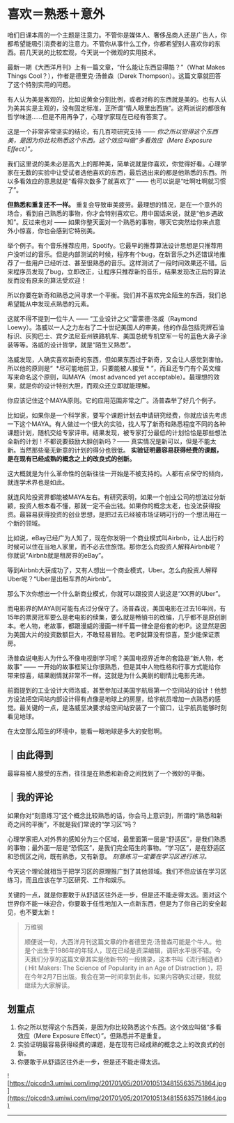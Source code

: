 # 喜欢＝熟悉＋意外

咱们日课本周的一个主题是注意力。不管你是媒体人、奢侈品商人还是广告人，你都希望能吸引消费者的注意力。不管你从事什么工作，你都希望别人喜欢你的东西。前几天说的比较宏观，今天说一个微观的实用技术。

最新一期《大西洋月刊》上有一篇文章，“什么能让东西显得酷？”（What Makes Things Cool？），作者是德里克·汤普森（Derek Thompson）。这篇文章就回答了这个特别实用的问题。

有人认为美是客观的，比如说黄金分割比例，或者对称的东西就是美的。也有人认为美其实是主观的，没有固定标准，正所谓“情人眼里出西施”。这两派说的都很有哲学味道……但是不用再争了，心理学家现在已经有答案了。

这是一个非常非常坚实的结论，有几百项研究支持 —— *你之所以觉得这个东西美，是因为你比较熟悉这个东西。这个效应叫做“多看效应（Mere Exposure Effect）”。*

我们这里说的美未必是高大上的那种美，简单说就是你喜欢，你觉得好看。心理学家在无数的实验中让受试者选他喜欢的东西，最后选出来的都是他熟悉的东西。所以多看效应的意思就是“看得次数多了就喜欢了” —— 也可以说是“吐啊吐啊就习惯了”。

 **但熟悉和重复还不一样。** 重复会导致审美疲劳。最理想的情况，是在一个意外的场合，看到自己熟悉的事物，你才会特别喜欢它。用中国话来说，就是“他乡遇故知”。反过来也对 —— 如果你整天面对一个熟悉的事物，哪天它突然给你来点意外小惊喜，你也会感到它特别美。

举个例子。有个音乐推荐应用，Spotify。它最早的推荐算法设计思想是只推荐用户没听过的音乐。但是内部测试的时候，程序有个bug，在新音乐之外还错误地推荐了一些用户已经听过、甚至很熟悉的音乐。这样测试了一段时间效果还不错。后来程序员发现了bug，立即改正，让程序只推荐新的音乐，结果发现改正后的算法反而没有原来的算法受欢迎！

所以你要在新奇和熟悉之间寻求一个平衡。我们并不喜欢完全陌生的东西，我们总希望能从中发现点熟悉的元素。

这就不得不提到一位牛人 —— “工业设计之父”雷蒙德·洛威（Raymond Loewy）。洛威以一人之力左右了二十世纪美国人的审美，他的作品包括壳牌石油标识、灰狗巴士、宾夕法尼亚州铁路机车、美国总统专机空军一号的蓝色大鼻子涂装等等。洛威的设计哲学，就是“陌生又熟悉”。

洛威发现，人确实喜欢新奇的东西，但如果东西过于新奇，又会让人感觉到害怕。所以他的原则是“  *尽可能地前卫，只要能被人接受 * ”，而且还专门有个英文缩写来命名这个原则，叫MAYA（most advanced yet acceptable）。最理想的效果，就是你的设计特别大胆，而观众还立即就能理解。

你应该记住这个MAYA原则。它的应用范围非常之广。汤普森举了好几个例子。

比如说，如果你是一个科学家，要写个课题计划去申请研究经费，你就应该先考虑一下这个MAYA。有人做过一个很大的实验，找人写了新奇和熟悉程度不同的各种课题计划，随机交给专家评审。结果发现，被专家打分最低的计划恰恰是那些想法全新的计划！不都说要鼓励大胆创新吗？—— 真实情况是新可以，但是不能太新。当然那些毫无新意的计划的得分也很低。 **实验证明最容易获得经费的课题，是在现有已经成熟的概念之上的改良式的创新。**

这大概就是为什么革命性的创新往往一开始是不被支持的。人都有点保守的倾向，就连学术界也是如此。

就连风险投资界都能被MAYA左右。有研究表明，如果一个创业公司的想法过分新颖，投资人根本看不懂，那就一定不会出钱。如果你的概念太老，也没法获得投资。最容易获得投资的创业思想，是把过去已经被市场证明可行的一个想法用在一个新的领域。

比如说，eBay已经广为人知了，现在你发明一个商业模式叫Airbnb，让人出行的时候可以住在当地人家里，而不必去住旅馆。那你怎么向投资人解释Airbnb呢？你就说“Airbnb就是租房界的eBay”。

等到Airbnb大获成功了，又有人想出一个商业模式，Uber。怎么向投资人解释Uber呢？“Uber是出租车界的Airbnb”。

那么下次你想出一个什么新商业模式，你就可以跟投资人说这是“XX界的Uber”。

而电影界的MAYA则可能有点过分保守了。汤普森说，美国电影在过去16年间，有15年的票房冠军要么是老电影的续集，要么就是畅销书的改编，几乎都不是原创剧本。老人物，老故事，都跟漫威的漫画一样千篇一律全是俗套的老IP。这显然是因为美国大片的投资数额巨大，不敢轻易冒险。老IP就算没有惊喜，至少能保证票房。

汤普森说电影人为什么不像电视剧学习呢？美国电视界近年的套路是“新人物，老故事” —— 一开始的故事框架让你很熟悉，但是其中人物性格和行事方式能给你带来惊喜，结果剧情就非常不一样。这就是为什么美剧的剧情比电影先进。

前面提到的工业设计大师洛威，甚至参加过美国宇航局第一个空间站的设计！他想方设法把空间站内部设计得有点像是地球上的房屋，给宇航员增加一点熟悉的感觉。最关键的一点，是洛威坚决要求给空间站安装了一个窗口，让宇航员能够时刻看见地球。

在太空那么陌生的环境中，能看一眼地球是多大的安慰啊。 

## ｜由此得到

最容易被人接受的东西，往往是在熟悉和新奇之间找到了一个微妙的平衡。 

## ｜我的评论

如果你对“刻意练习”这个概念比较熟悉的话，你会马上意识到，所谓的“熟悉和新奇之间的平衡”，不就是我们常说的“学习区”吗？

心理学家把人对外界的感知分为三个区域，最里面第一层是“舒适区”，是我们熟悉的事物；最外面一层是“恐慌区”，是我们完全陌生的事物。“学习区”，是在舒适区和恐慌区之间，既有熟悉，又有新意。 *刻意练习一定要在学习区进行练习。*

今天这个理论就相当于把学习区的原理推广到了其他领域。我们不但应该在学习区练习，而且应该在学习区研究、工作和娱乐。

关键的一点，就是你要敢于从舒适区往外走一步，但是还不能走得太远。面对这个世界你不能一味迎合，你要敢于任性地加入一点新东西，但是为了你自己的安全起见，也不要太新！ 

> 万维钢
> 
> 顺便说一句，大西洋月刊这篇文章的作者德里克·汤普森可能是个牛人。他是个出生于1986年的年轻人，现在已经是资深编辑，调研水平很不错。今天我们分享的这篇文章其实是他新书的一段摘录，这本书叫《流行制造者》( Hit Makers: The Science of Popularity in an Age of Distraction )，将在今年2月7日出版。我会在第一时间拿到此书，如果内容确实过硬，我就继续为大家解读。

## 划重点

1. 你之所以觉得这个东西美，是因为你比较熟悉这个东西。这个效应叫做“多看效应（Mere Exposure Effect）”。但熟悉并不是重复。
2. 实验证明最容易获得经费的课题，是在现有已经成熟的概念之上的改良式的创新。
3. 你要敢于从舒适区往外走一步，但是还不能走得太远。

![https://piccdn3.umiwi.com/img/201701/05/201701051348155635751864.jpg](https://piccdn3.umiwi.com/img/201701/05/201701051348155635751864.jpg)

---
